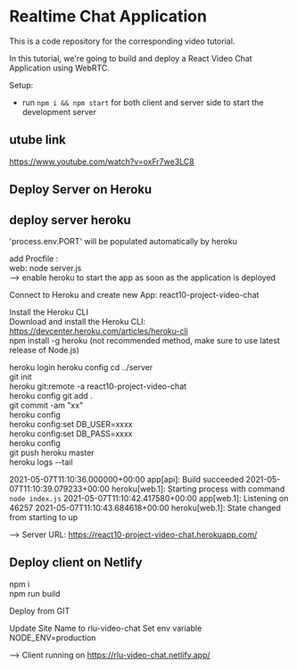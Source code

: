 # Realtime Chat Application

This is a code repository for the corresponding video tutorial. 

In this tutorial, we're going to build and deploy a React Video Chat Application using WebRTC.

Setup:
- run ```npm i && npm start``` for both client and server side to start the development server

## utube link
https://www.youtube.com/watch?v=oxFr7we3LC8

## Deploy Server on Heroku

## deploy server heroku  
'process.env.PORT' will be populated automatically by heroku  
  
add Procfile :   
  web: node server.js  
  --> enable heroku to start the app as soon as the application is deployed  

Connect to Heroku and create new App: react10-project-video-chat  

Install the Heroku CLI  
Download and install the Heroku CLI: https://devcenter.heroku.com/articles/heroku-cli  
npm install -g heroku  (not recommended method, make sure to use latest release of Node.js)  


heroku login 
heroku config 
cd ../server  
git init  
heroku git:remote -a react10-project-video-chat  
heroku config
git add .  
git commit -am "xx"  
heroku config  
heroku config:set DB_USER=xxxx  
heroku config:set DB_PASS=xxxx  
heroku config  
git push heroku master  
heroku logs --tail  

2021-05-07T11:10:36.000000+00:00 app[api]: Build succeeded
2021-05-07T11:10:39.079233+00:00 heroku[web.1]: Starting process with command `node index.js`
2021-05-07T11:10:42.417580+00:00 app[web.1]: Listening on 46257
2021-05-07T11:10:43.684618+00:00 heroku[web.1]: State changed from starting to up


--> Server URL: https://react10-project-video-chat.herokuapp.com/  

## Deploy client on Netlify

npm i  
npm run build  

Deploy from GIT  

Update Site Name to rlu-video-chat 
Set env variable NODE_ENV=production

--> Client running on https://rlu-video-chat.netlify.app/
